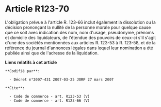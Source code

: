 # Article R123-70

L'obligation prévue à l'article R. 123-66 inclut également la dissolution ou la décision prononçant la nullité de la personne
morale pour quelque cause que ce soit avec indication des nom, nom d'usage, pseudonyme, prénoms et domicile des liquidateurs,
de l'étendue des pouvoirs de ceux-ci s'il s'agit d'une des sociétés mentionnées aux articles R. 123-53 à R. 123-58, et de la
référence du journal d'annonces légales dans lequel leur nomination a été publiée ainsi que de l'adresse de la liquidation.

**Liens relatifs à cet article**

	**Codifié par**:

	  - Décret n°2007-431 2007-03-25 JORF 27 mars 2007

	**Cite**:

	  - Code de commerce - art. R123-53 (V)
	  - Code de commerce - art. R123-66 (V)
